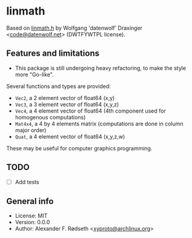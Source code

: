 # linmath

Based on [linmath.h](https://github.com/datenwolf/linmath.h) by Wolfgang 'datenwolf' Draxinger &lt;code@datenwolf.net&gt; (DWTFYWTPL license).

## Features and limitations

* This package is still undergoing heavy refactoring, to make the style more "Go-like".

Several functions and types are provided:

* `Vec2`, a 2 element vector of float64 (x,y)
* `Vec3`, a 3 element vector of float64 (x,y,z)
* `Vec4`, a 4 element vector of float64 (4th component used for homogenous computations)
* `Mat4x4`, a 4 by 4 elements matrix (computations are done in column major order)
* `Quat`, a 4 element vector of float64 (x,y,z,w)

These may be useful for computer graphics programming.

## TODO

- [ ] Add tests

## General info

* License: MIT
* Version: 0.0.0
* Author: Alexander F. Rødseth &lt;xyproto@archlinux.org&gt;
